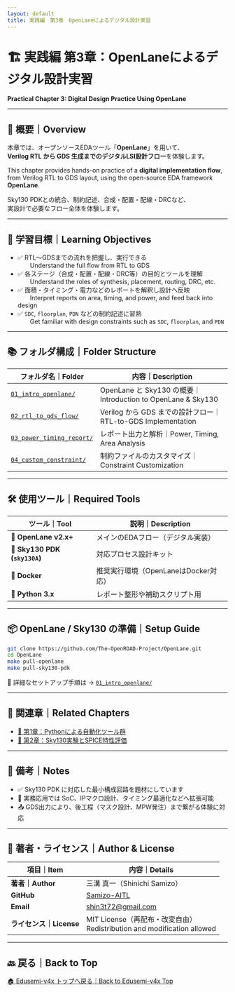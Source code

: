 ```yaml
---
layout: default
title: 実践編　第3章　OpenLaneによるデジタル設計実習
---
```


# 🏗️ 実践編 第3章：OpenLaneによるデジタル設計実習  
**Practical Chapter 3: Digital Design Practice Using OpenLane**

---

## 📘 概要｜Overview

本章では、オープンソースEDAツール「**OpenLane**」を用いて、  
**Verilog RTL から GDS 生成までのデジタルLSI設計フロー**を体験します。  

This chapter provides hands-on practice of a **digital implementation flow**,  
from Verilog RTL to GDS layout, using the open-source EDA framework **OpenLane**.

Sky130 PDKとの統合、制約記述、合成・配置・配線・DRCなど、  
実設計で必要なフロー全体を体験します。  

---

## 🎯 学習目標｜Learning Objectives

- ✅ RTL〜GDSまでの流れを把握し、実行できる  
  Understand the full flow from RTL to GDS
- ✅ 各ステージ（合成・配置・配線・DRC等）の目的とツールを理解  
  Understand the roles of synthesis, placement, routing, DRC, etc.
- ✅ 面積・タイミング・電力などのレポートを解釈し設計へ反映  
  Interpret reports on area, timing, and power, and feed back into design
- ✅ `SDC`, `floorplan`, `PDN` などの制約記述に習熟  
  Get familiar with design constraints such as `SDC`, `floorplan`, and `PDN`

---

## 📚 フォルダ構成｜Folder Structure

| フォルダ名｜Folder | 内容｜Description |
|----------------------|--------------------------------------------------|
| [`01_intro_openlane/`](01_intro_openlane/README.md) | OpenLane と Sky130 の概要｜Introduction to OpenLane & Sky130 |
| [`02_rtl_to_gds_flow/`](02_rtl_to_gds_flow/README.md) | Verilog から GDS までの設計フロー｜RTL-to-GDS Implementation |
| [`03_power_timing_report/`](03_power_timing_report/README.md) | レポート出力と解析｜Power, Timing, Area Analysis |
| [`04_custom_constraint/`](04_custom_constraint/README.md) | 制約ファイルのカスタマイズ｜Constraint Customization |

---

## 🛠️ 使用ツール｜Required Tools

| ツール｜Tool | 説明｜Description |
|-------------|---------------------------|
| 🧩 **OpenLane v2.x+** | メインのEDAフロー（デジタル実装） |
| 🧩 **Sky130 PDK (`sky130A`)** | 対応プロセス設計キット |
| 🐳 **Docker** | 推奨実行環境（OpenLaneはDocker対応） |
| 🐍 **Python 3.x** | レポート整形や補助スクリプト用 |

---

## 📦 OpenLane / Sky130 の準備｜Setup Guide

```bash
git clone https://github.com/The-OpenROAD-Project/OpenLane.git
cd OpenLane
make pull-openlane
make pull-sky130-pdk
```

🔎 詳細なセットアップ手順は → [`01_intro_openlane/`](01_intro_openlane/README.md)

---

## 🔗 関連章｜Related Chapters

- [📁 第1章：Pythonによる自動化ツール群](../e_chapter1_python_automation_tools/README.md)  
- [📁 第2章：Sky130実験とSPICE特性評価](../e_chapter2_sky130_experiments/README.md)

---

## 📝 備考｜Notes

- ✅ Sky130 PDK に対応した最小構成回路を題材にしています  
- 🔁 実務応用では SoC、IPマクロ設計、タイミング最適化などへ拡張可能  
- 📤 GDS出力により、後工程（マスク設計、MPW発注）まで繋がる体験に対応

---

## 👤 著者・ライセンス｜Author & License

| 項目｜Item | 内容｜Details |
|------------|-----------------------------|
| **著者｜Author** | 三溝 真一（Shinichi Samizo） |
| **GitHub** | [Samizo-AITL](https://github.com/Samizo-AITL) |
| **Email** | [shin3t72@gmail.com](mailto:shin3t72@gmail.com) |
| **ライセンス｜License** | MIT License（再配布・改変自由）<br>Redistribution and modification allowed |

---

## 🔙 戻る｜Back to Top

[🏠 Edusemi-v4x トップへ戻る｜Back to Edusemi-v4x Top](../README.md)
